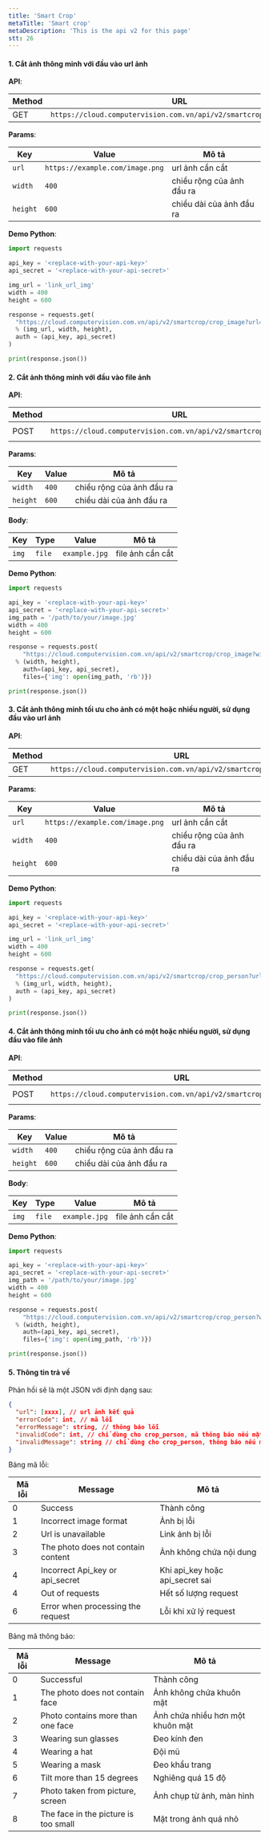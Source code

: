 ```yaml
---
title: 'Smart Crop'
metaTitle: 'Smart crop'
metaDescription: 'This is the api v2 for this page'
stt: 26
---
```


#### 1. Cắt ảnh thông minh với đầu vào url ảnh

**API**:

| Method | URL                                                               |
| ------ | ----------------------------------------------------------------- |
| GET    | `https://cloud.computervision.com.vn/api/v2/smartcrop/crop_image` |

**Params**:

| Key      | Value                           | Mô tả                     |
| -------- | ------------------------------- | ------------------------- |
| `url`    | `https://example.com/image.png` | url ảnh cần cắt           |
| `width`  | `400`                           | chiều rộng của ảnh đầu ra |
| `height` | `600`                           | chiều dài của ảnh đầu ra  |

**Demo Python**:

```python
import requests

api_key = '<replace-with-your-api-key>'
api_secret = '<replace-with-your-api-secret>'

img_url = 'link_url_img'
width = 400
height = 600

response = requests.get(
  "https://cloud.computervision.com.vn/api/v2/smartcrop/crop_image?url=%s&width=%s&height=%s"
  % (img_url, width, height),
  auth = (api_key, api_secret)
)

print(response.json())

```

#### 2. Cắt ảnh thông minh với đầu vào file ảnh

**API**:

| Method | URL                                                               | content-type          |
| ------ | ----------------------------------------------------------------- | --------------------- |
| POST   | `https://cloud.computervision.com.vn/api/v2/smartcrop/crop_image` | `multipart/form-data` |

**Params**:

| Key      | Value | Mô tả                     |
| -------- | ----- | ------------------------- |
| `width`  | `400` | chiều rộng của ảnh đầu ra |
| `height` | `600` | chiều dài của ảnh đầu ra  |

**Body**:

| Key   | Type   | Value         | Mô tả            |
| ----- | ------ | ------------- | ---------------- |
| `img` | `file` | `example.jpg` | file ảnh cần cắt |

**Demo Python**:

```python
import requests

api_key = '<replace-with-your-api-key>'
api_secret = '<replace-with-your-api-secret>'
img_path = '/path/to/your/image.jpg'
width = 400
height = 600

response = requests.post(
 	"https://cloud.computervision.com.vn/api/v2/smartcrop/crop_image?width=%s&height=%s"
  % (width, height),
 	auth=(api_key, api_secret),
 	files={'img': open(img_path, 'rb')})

print(response.json())

```

#### 3. Cắt ảnh thông minh tối ưu cho ảnh có một hoặc nhiều người, sử dụng đầu vào url ảnh

**API**:

| Method | URL                                                                |
| ------ | ------------------------------------------------------------------ |
| GET    | `https://cloud.computervision.com.vn/api/v2/smartcrop/crop_person` |

**Params**:

| Key      | Value                           | Mô tả                     |
| -------- | ------------------------------- | ------------------------- |
| `url`    | `https://example.com/image.png` | url ảnh cần cắt           |
| `width`  | `400`                           | chiều rộng của ảnh đầu ra |
| `height` | `600`                           | chiều dài của ảnh đầu ra  |

**Demo Python**:

```python
import requests

api_key = '<replace-with-your-api-key>'
api_secret = '<replace-with-your-api-secret>'

img_url = 'link_url_img'
width = 400
height = 600

response = requests.get(
  "https://cloud.computervision.com.vn/api/v2/smartcrop/crop_person?url=%s&width=%s&height=%s"
  % (img_url, width, height),
  auth = (api_key, api_secret)
)

print(response.json())

```

#### 4. Cắt ảnh thông minh tối ưu cho ảnh có một hoặc nhiều người, sử dụng đầu vào file ảnh

**API**:

| Method | URL                                                                | content-type          |
| ------ | ------------------------------------------------------------------ | --------------------- |
| POST   | `https://cloud.computervision.com.vn/api/v2/smartcrop/crop_person` | `multipart/form-data` |

**Params**:

| Key      | Value | Mô tả                     |
| -------- | ----- | ------------------------- |
| `width`  | `400` | chiều rộng của ảnh đầu ra |
| `height` | `600` | chiều dài của ảnh đầu ra  |

**Body**:

| Key   | Type   | Value         | Mô tả            |
| ----- | ------ | ------------- | ---------------- |
| `img` | `file` | `example.jpg` | file ảnh cần cắt |

**Demo Python**:

```python
import requests

api_key = '<replace-with-your-api-key>'
api_secret = '<replace-with-your-api-secret>'
img_path = '/path/to/your/image.jpg'
width = 400
height = 600

response = requests.post(
 	"https://cloud.computervision.com.vn/api/v2/smartcrop/crop_person?width=%s&height=%s"
  % (width, height),
 	auth=(api_key, api_secret),
 	files={'img': open(img_path, 'rb')})

print(response.json())

```

#### 5. Thông tin trả về

Phản hồi sẽ là một JSON với định dạng sau:

```json
{
  "url": [xxxx], // url ảnh kết quả
  "errorCode": int, // mã lỗi
  "errorMessage": string, // thông báo lỗi
  "invalidCode": int, // chỉ dùng cho crop_person, mã thông báo nếu mặt người trong ảnh bị che khuất
  "invalidMessage": string // chỉ dùng cho crop_person, thông báo nếu mặt người trong ảnh bị che khuất
}
```

Bảng mã lỗi:

| Mã lỗi | Message                            | Mô tả                           |
| ------ | ---------------------------------- | ------------------------------- |
| 0      | Success                            | Thành công                      |
| 1      | Incorrect image format             | Ảnh bị lỗi                      |
| 2      | Url is unavailable                 | Link ảnh bị lỗi                 |
| 3      | The photo does not contain content | Ảnh không chứa nội dung         |
| 4      | Incorrect Api_key or api_secret    | Khi api_key hoặc api_secret sai |
| 4      | Out of requests                    | Hết số lượng request            |
| 6      | Error when processing the request  | Lỗi khi xử lý request           |

Bảng mã thông báo:

| Mã lỗi | Message                              | Mô tả                            |
| ------ | ------------------------------------ | -------------------------------- |
| 0      | Successful                           | Thành công                       |
| 1      | The photo does not contain face      | Ảnh không chứa khuôn mặt         |
| 2      | Photo contains more than one face    | Ảnh chứa nhiều hơn một khuôn mặt |
| 3      | Wearing sun glasses                  | Đeo kính đen                     |
| 4      | Wearing a hat                        | Đội mũ                           |
| 5      | Wearing a mask                       | Đeo khẩu trang                   |
| 6      | Tilt more than 15 degrees            | Nghiêng quá 15 độ                |
| 7      | Photo taken from picture, screen     | Ảnh chụp từ ảnh, màn hình        |
| 8      | The face in the picture is too small | Mặt trong ảnh quá nhỏ            |
